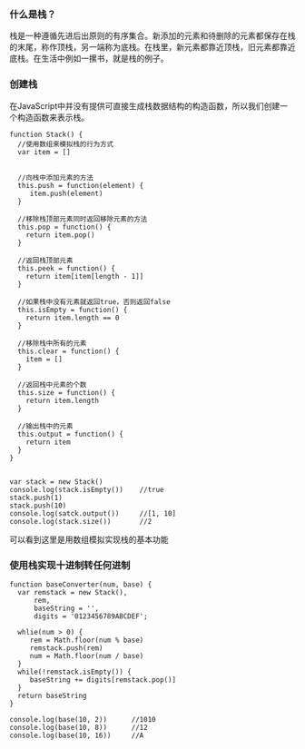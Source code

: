 
### 什么是栈？  
  栈是一种遵循先进后出原则的有序集合。新添加的元素和待删除的元素都保存在栈的末尾，称作顶栈，另一端称为底栈。在栈里，新元素都靠近顶栈，旧元素都靠近底栈。在生活中例如一摞书，就是栈的例子。  

### 创建栈
  在JavaScript中并没有提供可直接生成栈数据结构的构造函数，所以我们创建一个构造函数来表示栈。

```
function Stack() {
  //使用数组来模拟栈的行为方式
  var item = []
  
  
  //向栈中添加元素的方法
  this.push = function(element) {
     item.push(element)
  }

  //移除栈顶部元素同时返回移除元素的方法
  this.pop = function() {
    return item.pop()
  }

  //返回栈顶部元素
  this.peek = function() {
    return item[item[length - 1]]
  }

  //如果栈中没有元素就返回true，否则返回false
  this.isEmpty = function() {
    return item.length == 0
  }

  //移除栈中所有的元素
  this.clear = function() {
    item = []
  }

  //返回栈中元素的个数
  this.size = function() {
    return item.length
  }

  //输出栈中的元素
  this.output = function() {
    return item
  }
}


var stack = new Stack()
console.log(stack.isEmpty())    //true
stack.push(1)
stack.push(10)
console.log(satck.output())     //[1, 10]
console.log(stack.size())       //2
```
可以看到这里是用数组模拟实现栈的基本功能

### 使用栈实现十进制转任何进制
```
function baseConverter(num, base) {
  var remstack = new Stack(),
      rem,
      baseString = '',
      digits = '0123456789ABCDEF';
      
  whlie(num > 0) {
     rem = Math.floor(num % base)
     remstack.push(rem)
     num = Math.floor(num / base)
  }
  while(!remstack.isEmpty()) {
     baseString += digits[remstack.pop()]
  }
  return baseString
}

console.log(base(10, 2))      //1010
console.log(base(10, 8))      //12
console.log(base(10, 16))     //A
```









